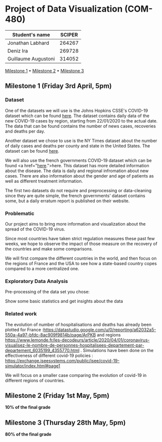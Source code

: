 # Project of Data Visualization (COM-480)

| Student's name | SCIPER |
| -------------- | ------ |
|Jonathan Labhard |264267 |
|Deniz Ira | 269728|
|Guillaume Augustoni | 314052|

[Milestone 1](#milestone-1-friday-3rd-april-5pm) • [Milestone 2](#milestone-2-friday-1st-may-5pm) • [Milestone 3](#milestone-3-thursday-28th-may-5pm)

## Milestone 1 (Friday 3rd April, 5pm)

### Dataset
One of the datasets we will use is the Johns Hopkins CSSE's COVID-19 dataset which can be found <a href="https://github.com/CSSEGISandData/COVID-19">here</a>.
The dataset contains daily data of the new COVID-19 cases by region, starting from 22/01/2020 to the actual date. The data that can be found contains the number of news cases, recoveries and deaths per day.

Another dataset we chose to use is the NY Times dataset about the number of daily cases and deaths per county and state in the United States. The dataset can be found <a href="https://github.com/nytimes/covid-19-data/">here</a>.

We will also use the french governments COVID-19 dataset which can be found <a href="<a href="https://github.com/CSSEGISandData/COVID-19">here</a>.">here</a>. This dataset has more detailed information about the disease. The data is daily and regional infromation about new cases. There are also information about the gender and age of patients as well as different treatment information.

The first two datasets do not require and preprocessing or data-cleaning since they are quite simple, the french governments' dataset contains some, but a daily erratum report is published on their website.

### Problematic
Our project aims to bring more information and visualization about the spread of the COVID-19 virus.

Since most countries have taken strict regulation measures these past few weeks, we hope to observe the impact of those measure on the recovery of the countries and make some comparisons. 

We will first compare the different countries in the world, and then focus on the regions of France and the USA to see how a state-based country copes compared to a more centralized one.

### Exploratory Data Analysis

Pre-processing of the data set you chose:

Show some basic statistics and get insights about the data

### Related work
The evolution of number of hospitalisations and deaths has already been plotted for France :https://datastudio.google.com/u/0/reporting/a62032a5-550a-4a97-bfdc-8ac909f9814b/page/ArPKB and regions https://www.lemonde.fr/les-decodeurs/article/2020/04/01/coronavirus-visualisez-le-nombre-de-personnes-hospitalisees-departement-par-departement_6035199_4355770.html . Simulations have been done on the effectiveness of different covid-19 policies : https://exchange.iseesystems.com/public/isee/covid-19-simulator/index.html#page1

We will focus on a smaller case comparing the evolution of covid-19 in different regions of countries. 


## Milestone 2 (Friday 1st May, 5pm)

**10% of the final grade**




## Milestone 3 (Thursday 28th May, 5pm)

**80% of the final grade**


